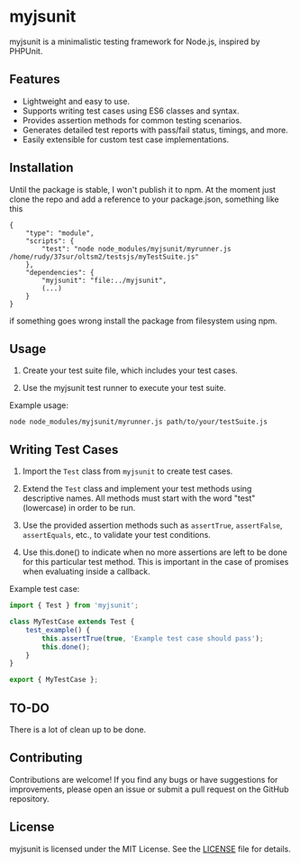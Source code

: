 # myjsunit

myjsunit is a minimalistic testing framework for Node.js, inspired by PHPUnit. 

## Features

- Lightweight and easy to use.
- Supports writing test cases using ES6 classes and syntax.
- Provides assertion methods for common testing scenarios.
- Generates detailed test reports with pass/fail status, timings, and more.
- Easily extensible for custom test case implementations.

## Installation

Until the package is stable, I won't publish it to npm. At the moment just clone the repo and add a reference to your package.json, something like this

```
{
    "type": "module",
    "scripts": {
        "test": "node node_modules/myjsunit/myrunner.js /home/rudy/37sur/oltsm2/testsjs/myTestSuite.js"
    },
    "dependencies": {
        "myjsunit": "file:../myjsunit",
        (...)
    }
}
```

if something goes wrong install the package from filesystem using npm.

## Usage

1. Create your test suite file, which includes your test cases.

2. Use the myjsunit test runner to execute your test suite.

Example usage:

```
node node_modules/myjsunit/myrunner.js path/to/your/testSuite.js
```

## Writing Test Cases

1. Import the `Test` class from `myjsunit` to create test cases.

2. Extend the `Test` class and implement your test methods using descriptive names. All methods must start with the word "test" (lowercase) in order to be run.

3. Use the provided assertion methods such as `assertTrue`, `assertFalse`, `assertEquals`, etc., to validate your test conditions.

4. Use this.done() to indicate when no more assertions are left to be done for this particular test method. This is important in the case of promises when evaluating inside a callback.

Example test case:

```javascript
import { Test } from 'myjsunit';

class MyTestCase extends Test {
    test_example() {
        this.assertTrue(true, 'Example test case should pass');
        this.done();
    }
}

export { MyTestCase };
```

## TO-DO

There is a lot of clean up to be done.

## Contributing

Contributions are welcome! If you find any bugs or have suggestions for improvements, please open an issue or submit a pull request on the GitHub repository.

## License

myjsunit is licensed under the MIT License. See the [LICENSE](LICENSE) file for details.

